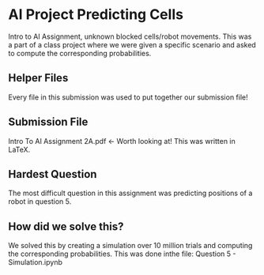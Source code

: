 # AI Project Predicting Cells
Intro to AI Assignment, unknown blocked cells/robot movements. This was a part of a class project where we were given a specific scenario and asked to compute the corresponding probabilities.

## Helper Files
Every file in this submission was used to put together our submission file!

## Submission File
Intro To AI Assignment 2A.pdf <- Worth looking at! This was written in LaTeX.

## Hardest Question
The most difficult question in this assignment was predicting positions of a robot in question 5.

## How did we solve this?
We solved this by creating a simulation over 10 million trials and computing the corresponding probabilities. This was done inthe file: Question 5 - Simulation.ipynb 
